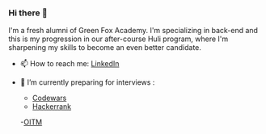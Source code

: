 ### Hi there 👋

I'm a fresh alumni of Green Fox Academy. I'm specializing in back-end and this is my progression in our after-course Huli program, where I'm sharpening my skills to become an even better candidate.

- 📫 How to reach me: [LinkedIn](https://www.linkedin.com/in/bernadetturban/)
- 🌱 I’m currently preparing for interviews : 
  - [Codewars](https://www.codewars.com/users/BernadettUrban)
  - [Hackerrank](https://www.hackerrank.com/bernadett_urban)

  -[OITM](https://app.megmerettetes.hu/adatlap/f01b8351-33be-4585-9dc8-d0d0b47d748e)
  
<!--
**BernadettUrban/BernadettUrban** is a ✨ _special_ ✨ repository because its `README.md` (this file) appears on your GitHub profile.

Here are some ideas to get you started:

- 🔭 I’m currently working on ...
- 🌱 I’m currently learning ...
- 👯 I’m looking to collaborate on ...
- 🤔 I’m looking for help with ...
- 💬 Ask me about ...
- 📫 How to reach me: ...
- 😄 Pronouns: ...
- ⚡ Fun fact: ...
<p><img alt="Image" title="icon" src="https://www.codewars.com/users/BernadettUrban/badges/large" /></p>

-->
